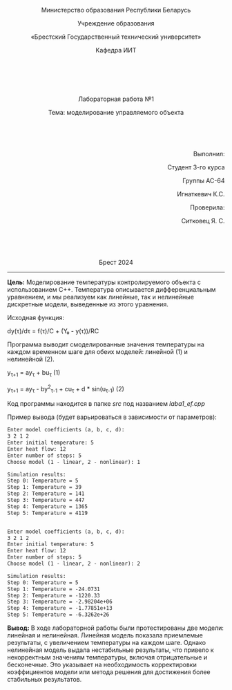 ﻿<p align="center">Министерство образования Республики Беларусь</p>
<p align="center">Учреждение образования</p>
<p align="center">«Брестский Государственный технический университет»</p>       
<p align="center">Кафедра ИИТ</p>
<br><br><br><br>
<p align="center">Лабораторная работа №1</p>
<p align="center">Тема: моделирование управляемого объекта</p>
<br><br><br>
<p align="right">Выполнил:</p>
<p align="right">Студент 3-го курса</p>
<p align="right">Группы АС-64</p>
<p align="right">Игнаткевич К.С.</p>
<p align="right">Проверила:</p>
<p align="right">Ситковец Я. С.</p>
<br><br><br>
<p align="center">Брест 2024</p>

---


**Цель:** Моделирование температуры контролируемого объекта с использованием C++. Температура описывается дифференциальным уравнением, и мы реализуем как линейные, так и нелинейные дискретные модели, выведенные из этого уравнения.

Исходная функция:

dy(τ)/dτ = f(τ)/C + (Y₀ - y(τ))/RC


Программа выводит смоделированные значения температуры на каждом временном шаге для обеих моделей: линейной (1) и нелинейной (2).

y<sub>τ+1</sub> = ay<sub>τ</sub> + bu<sub>τ</sub> (1)

y<sub>τ+1</sub> = ay<sub>τ</sub> - by<sup>2</sup><sub>τ-1</sub> + cu<sub>τ</sub> + d * sin(u<sub>τ-1</sub>) (2)

Код программы находится в папке *src* под названием *laba1_ef.cpp*

Пример вывода (будет варьироваться в зависимости от параметров):
```markdown
Enter model coefficients (a, b, c, d):
3 2 1 2
Enter initial temperature: 5
Enter heat flow: 12
Enter number of steps: 5
Choose model (1 - linear, 2 - nonlinear): 1

Simulation results:
Step 0: Temperature = 5
Step 1: Temperature = 39
Step 2: Temperature = 141
Step 3: Temperature = 447
Step 4: Temperature = 1365
Step 5: Temperature = 4119


Enter model coefficients (a, b, c, d):
3 2 1 2
Enter initial temperature: 5
Enter heat flow: 12
Enter number of steps: 5
Choose model (1 - linear, 2 - nonlinear): 2

Simulation results:
Step 0: Temperature = 5
Step 1: Temperature = -24.0731
Step 2: Temperature = -1220.33
Step 3: Temperature = -2.98204e+06
Step 4: Temperature = -1.77851e+13
Step 5: Temperature = -6.3262e+26
```

**Вывод:** В ходе лабораторной работы были протестированы две модели: линейная и нелинейная. Линейная модель показала приемлемые результаты, с увеличением температуры на каждом шаге. Однако нелинейная модель выдала нестабильные результаты, что привело к некорректным значениям температуры, включая отрицательные и бесконечные. Это указывает на необходимость корректировки коэффициентов модели или метода решения для достижения более стабильных результатов.